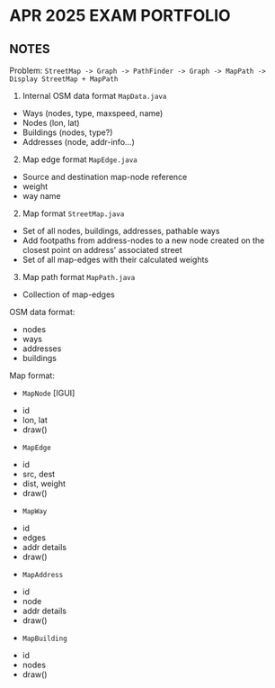 # APR 2025 EXAM PORTFOLIO

## NOTES

Problem: `StreetMap -> Graph -> PathFinder -> Graph -> MapPath -> Display StreetMap + MapPath`

  1. Internal OSM data format `MapData.java`
   - Ways (nodes, type, maxspeed, name)
   - Nodes (lon, lat)
   - Buildings (nodes, type?)
   - Addresses (node, addr-info...)
  2. Map edge format `MapEdge.java`
   - Source and destination map-node reference
   - weight
   - way name
  2. Map format `StreetMap.java`
   - Set of all nodes, buildings, addresses, pathable ways
   - Add footpaths from address-nodes to a new node created on the closest point
   on address' associated street
   - Set of all map-edges with their calculated weights
  3. Map path format `MapPath.java`
   - Collection of map-edges

OSM data format:

  + nodes
  + ways
  + addresses
  + buildings

Map format:

  - `MapNode` [IGUI]
   + id
   + lon, lat
   + draw()
  - `MapEdge`
   + id
   + src, dest
   + dist, weight
   + draw()
  - `MapWay`
   + id
   + edges
   + addr details
   + draw()
  - `MapAddress`
   + id
   + node
   + addr details
   + draw()
  - `MapBuilding`
   + id
   + nodes
   + draw()
